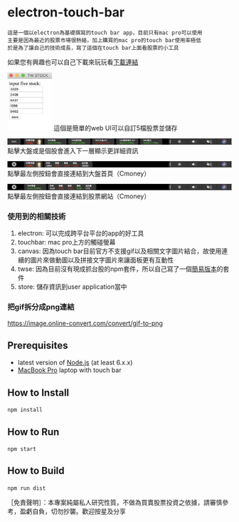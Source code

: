 # electron-touch-bar
```
這是一個以electron為基礎撰寫的touch bar app，目前只有mac pro可以使用
主要是因為最近的股票市場很熱絡，加上購買的mac pro的touch bar使用率極低
於是為了讓自己的技術成長，寫了這個在touch bar上面看股票的小工具
```
如果您有興趣也可以自己下載來玩玩看[下載連結](https://drive.google.com/open?id=1aMGcHm6IFYzHxjOM-nIusIsXwYrTDNtn)

<img src="./img/stock4.png" data-canonical-src="./img/stock4.png" width="100" height="130" />
這個是簡單的web UI可以自訂5檔股票並儲存

![image](/img/stock1.png)
點擊大盤或是個股會進入下一層顯示更詳細資訊

![image](/img/stock2.png)
點擊最左側按鈕會直接連結到大盤首頁（Cmoney）

![image](/img/stock3.png)
點擊最左側按鈕會直接連結到股票網站（Cmoney）

### 使用到的相關技術
1. electron: 可以完成跨平台平台的app的好工具
2. touchbar: mac pro上方的觸碰螢幕
3. canvas: 因為touch bar目前官方不支援gif以及相關文字圖片結合，故使用連續的圖片來做動圖以及拼接文字圖片來讓面板更有互動性
4. twse: 因為目前沒有現成抓台股的npm套件，所以自己寫了一個[簡易版本](https://www.npmjs.com/package/twse-stock-prices)的套件
5. store: 儲存資訊到user application當中

### 把gif拆分成png連結

https://image.online-convert.com/convert/gif-to-png

## Prerequisites

* latest version of [Node.js](https://nodejs.org/) (at least 6.x.x)
* [MacBook Pro](http://www.apple.com/macbook-pro/) laptop with touch bar

## How to Install

    npm install
    
## How to Run

    npm start

## How to Build

    npm run dist


［免責聲明］：本專案純屬私人研究性質，不做為買賣股票投資之依據，請審慎參考，盈虧自負，切勿抄襲。歡迎按星及分享